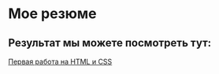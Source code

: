 # Мое резюме

## Результат мы можете посмотреть тут:

[Первая работа на HTML и CSS](https://alekseyusynin.github.io/Resume/)
